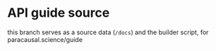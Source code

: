 # API guide source

this branch serves as a source data (`/docs`) and the builder script, for paracausal.science/guide
